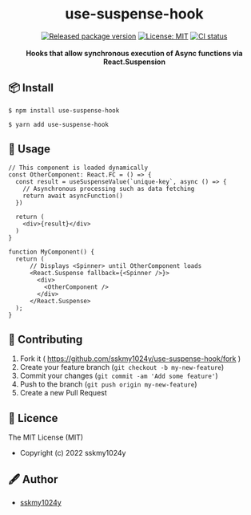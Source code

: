<div style="text-align: center;">
  <h1>use-suspense-hook</h1>
</div>

<div style="text-align: center;">
<a href="https://github.com/sskmy1024y/use-suspense-hook/releases/latest"><img src="https://img.shields.io/npm/v/use-suspense-hook" alt="Released package version"></a>
<a href="https://github.com/sskmy1024y/use-suspense-hook/blob/main/license"><img src="https://img.shields.io/badge/license-MIT-green.svg" alt="License: MIT"></a>
<a href="https://github.com/sskmy1024y/use-suspense-hook/actions/workflows/test.yml"><img src="https://github.com/sskmy1024y/use-suspense-hook/actions/workflows/test.yml/badge.svg" alt="CI status" /></a> 
</div>

<br>

<div style="text-align: center;">
  <strong>Hooks that allow synchronous execution of Async functions via React.Suspension</strong>
</div>

## 📦 Install

```shell
$ npm install use-suspense-hook
```


```shell
$ yarn add use-suspense-hook
```

## 📔 Usage

```tsx
// This component is loaded dynamically
const OtherComponent: React.FC = () => {
  const result = useSuspenseValue(`unique-key`, async () => {
    // Asynchronous processing such as data fetching
    return await asyncFunction()
  })
  
  return (
    <div>{result}</div>
  )
}

function MyComponent() {
  return (
      // Displays <Spinner> until OtherComponent loads
      <React.Suspense fallback={<Spinner />}>
        <div>
          <OtherComponent />
        </div>
      </React.Suspense>
  );
}
```

## 🤝 Contributing

1. Fork it ( <https://github.com/sskmy1024y/use-suspense-hook/fork> )
2. Create your feature branch (`git checkout -b my-new-feature`)
3. Commit your changes (`git commit -am 'Add some feature'`)
4. Push to the branch (`git push origin my-new-feature`)
5. Create a new Pull Request

## 🎫 Licence

The MIT License (MIT)

* Copyright (c) 2022 sskmy1024y

## 🖋 Author

* [sskmy1024y](https://github.com/sskmy1024y)

